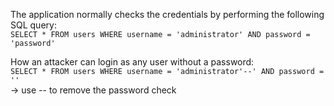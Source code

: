 
The application normally checks the credentials by performing the following SQL query:  
`SELECT * FROM users WHERE username = 'administrator' AND password = 'password'`

How an attacker can login as any user without a password:  
`SELECT * FROM users WHERE username = 'administrator'--' AND password = ''`  
-> use -- to remove the password check
